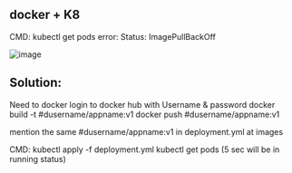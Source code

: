 

docker + K8
------
CMD: kubectl get pods
error: 
Status: ImagePullBackOff

![image](https://github.com/devopsmails/devops/assets/119680288/b01424b4-756d-4bdf-8718-d13157fe9876)


Solution:
---------
Need to docker login to docker hub with Username & password
docker build -t #dusername/appname:v1
docker push #dusername/appname:v1

mention the same #dusername/appname:v1 in deployment.yml at images

CMD: kubectl apply -f deployment.yml
kubectl get pods (5 sec will be in running status)
```

